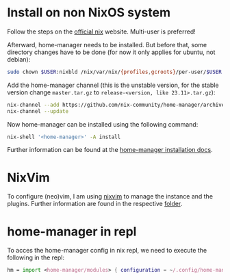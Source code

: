 # Install on non NixOS system

Follow the steps on the [official nix](https://nixos.org/download/) website. Multi-user is preferred!

Afterward, home-manager needs to be installed. But before that, some directory changes have to be done (for now it only applies for ubuntu, not debian):

```sh
sudo chown $USER:nixbld /nix/var/nix/{profiles,gcroots}/per-user/$USER
```

Add the home-manager channel (this is the unstable version, for the stable version change `master.tar.gz` to `release-<version, like 23.11>.tar.gz`):

```sh
nix-channel --add https://github.com/nix-community/home-manager/archive/master.tar.gz home-manager
nix-channel --update
```

Now home-manager can be installed using the following command:

```sh
nix-shell '<home-manager>' -A install
```

Further information can be found at the [home-manager installation docs](https://nix-community.github.io/home-manager/index.xhtml#sec-install-standalone).

# NixVim

To configure (neo)vim, I am using [nixvim](https://nix-community.github.io/nixvim/) to manage the instance and the plugins.
Further information are found in the respective [folder](programs/nvim/README.md).

# home-manager in repl

To acces the home-manager config in nix repl, we need to execute the following in the repl:

```nix
hm = import <home-manager/modules> { configuration = ~/.config/home-manager/home.nix; pkgs = import <nixpkgs> {}; }
```
